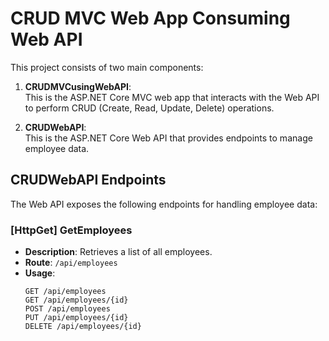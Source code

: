 # CRUD MVC Web App Consuming Web API

This project consists of two main components: 

1. **CRUDMVCusingWebAPI**:  
   This is the ASP.NET Core MVC web app that interacts with the Web API to perform CRUD (Create, Read, Update, Delete) operations.

2. **CRUDWebAPI**:  
   This is the ASP.NET Core Web API that provides endpoints to manage employee data.

## CRUDWebAPI Endpoints

The Web API exposes the following endpoints for handling employee data:

### [HttpGet] GetEmployees
- **Description**: Retrieves a list of all employees.
- **Route**: `/api/employees`
- **Usage**: 
  ```http
  GET /api/employees
  GET /api/employees/{id}
  POST /api/employees
  PUT /api/employees/{id}
  DELETE /api/employees/{id}
